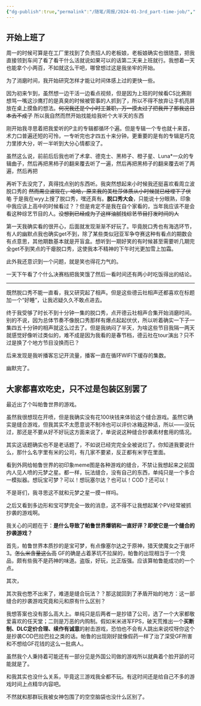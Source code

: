 ```yaml
---
{"dg-publish":true,"permalink":"/随笔/周报/2024-01-3rd_part-time-job/","title":"码凌书片·四·打工日记","tags":["周报"],"created":"2024-01-21 12:00","updated":"2024-04-17 21:25"}
---
```



## 开始上班了

周一的时候可算是在工厂里找到了负责招人的老板娘，老板娘确实也很随意，把我直接领到车间了看了看干什么活就说如果可以的话第二天来上班就行。我想着一天也能拿个小两百，不如就这么干吧，哪曾想过这是我坐牢的开始。

为了消磨时间，我开始研究怎样才能让时间体感上过的更快一些。

因为初来乍到，虽然想一边干活一边看点视频，但是因为上班的时候看CS比赛刚想骂一嘴这沙鹰打的是真臭的时候被管事的人抓到了，所以不得不放弃让手机亮屏放在桌上摸鱼的想法。~~何况我还是个小时工兼职，万一摸太过了把我开了那我这日本去不成了~~ 所以我自然而然开始找能给我听个大半天的东西

刚开始我寻思着把我爱听的P主的专辑都循环个遍。但是专辑一个专也就十来首，术力口普遍还短的可怜，一专听完也才四五十来分钟。更重要的是有的专辑是巧克力里掺大分，听一半听到大分心情都没了。

虽然这么说，前前后后我也听了术拿、德克士、黑柿子、橙子星、Luna\*一众的专辑曲子，然后再把黑柿子的翻来覆去听了一遍，然后再把黑柿子的翻来覆去听了两遍，然后再把

再听下去没完了，真得找点别的东西听。我突然想起来小时候我还挺喜欢看周立波脱口秀的 ~~然而周立波现在，哈哈，原来我的美杜莎体质从小时候就已经埋下了伏笔~~ 于是我在wyy上搜了脱口秀，嘿还真有。**脱口秀大会**，只能说十分眼熟，印象中我应该上高中的时候看过？？但是肯定不是我在自个家看的，当年我应该不是会看这种综艺节目的人。~~没想到已经成为了这样油腻找综艺节目打发时间的人~~

第一天我确实看的很开心，后面就发现渐渐不好玩了。毕竟脱口秀也有海选环节，有人的幽默点我也确实get不到，除了某些类似冠亚军争夺赛这种有看点的期数会有点意思，其他期数基本就是开盲盒。想听到一期好笑的有时候甚至需要听几期完全get不到笑点的干瘪脱口秀，这使我本不精神的下午时光更加雪上加霜。

此外我还意识到一个问题，就是笑也得花力气的。

一天下午看了个什么决赛档把我笑饿了然后一看时间还有两小时吃饭得出的结论。

---

既然脱口秀不能一直看，我又研究起了相声。但是这些德云社相声还都喜欢在标题加一个“好睡”，让我迟疑久久不敢点进去。

终于我受够了时长不到十分钟一集的脱口秀，点开德云社相声合集开始消磨时间。别的不说，因为总体节奏不像脱口秀那样有爆点起起伏伏，所以听着确实一下子一集四五十分钟的相声就这么过去了。但是我纳闷了半天，为啥这些节目我隔一两天就感觉好像听过类似的，难不成是因为我看的是春节档，德云社在tour演出？只不过是换了个地方节目没换而已？

后来发现是我听播客忘记开流量，播客一直在循环WIFI下缓存的集数。

幽默完了。

## 大家都喜欢吃史，只不过是包装区别罢了

最近出了个叫帕鲁世界的游戏。

虽然我很想现在开喷，但是我确实没有花100块钱来体验这个缝合游戏。虽然它确实是缝合游戏，但我其实不太愿意说不制冷也可以评价冰箱这种话，所以——没玩过，那还是不要从好不好玩这方面来说了，单说说这种缝合抄袭素材套用的情况。

其实这话题确实也不是老话题了，不如说已经完完全全被说烂了。你知道我要说什么，那什么名字里有米的公司，有几家不要紧，反正都有米字在里面。

看到外网给帕鲁世界的初印象meme图是各种游戏的缝合，不禁让我想起来之前国内人见人喷的元梦之星。都一样，玩法缝合，没有自己的东西，单纯只是一个多合一模拟器。想玩宝可梦？可以！想玩塞尔达？也可以！COD？还可以！

不是哥们，我寻思这不就和元梦之星一摸一样吗。

之后又看到多边形和宝可梦完全一致的消息，这不得不让我想起某个PV经常被抓抄袭的游戏啊。

我关心的问题在于：**是什么导致了帕鲁世界爆销和一直好评？即使它是一个缝合的抄袭游戏？**

首先，帕鲁世界本质抄的是宝可梦，有点像塞尔达之于原神，猎天使魔女之于崩坏3。~~怎么米含量这么高~~ GF的确是占着茅坑不拉屎的，帕鲁的出现相当于一个竞品，颇有些我不是药神的味道。盗版，好玩，比正版强。应该算帕鲁能成功的一个点。

其次，

其次我也憋不出来了，难道是缝合玩法？？那这就回到了矛盾开始的地方：这一部缝合的抄袭游戏究竟和元和原有什么区别？

我想答案也没有那么高大上。单纯只是后两者一是抄错了公司，选了一个大家都敬爱喜欢的任天堂；二则是万恶的内购制。假如米米进军FPS，破天荒推出一个**买断制、DLC定价合理、续作有诚意**的射击游戏，恐怕也不会有人跳出来说哎呀你这个是抄袭COD巴拉巴拉之类的话。帕鲁的出现刚好就像假药一样了治了深受GF所害和不想给GF花钱的这么一批病人。

虽然我个人秉持着可能还有一部分见是外国公司做的游戏所以就典着个脸开舔的可能就是了。

和我其实也没什么关系，毕竟这三游戏我全都不玩。有这时间还是给自己不多的游戏时间上点精华内容吧。

不然就和那群玩我被女神包围了的空空脑袋也没什么区别了。